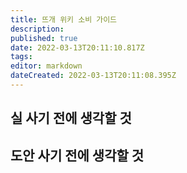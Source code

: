 ```yaml
---
title: 뜨개 위키 소비 가이드
description: 
published: true
date: 2022-03-13T20:11:10.817Z
tags: 
editor: markdown
dateCreated: 2022-03-13T20:11:08.395Z
---
```


## 실 사기 전에 생각할 것

## 도안 사기 전에 생각할 것

